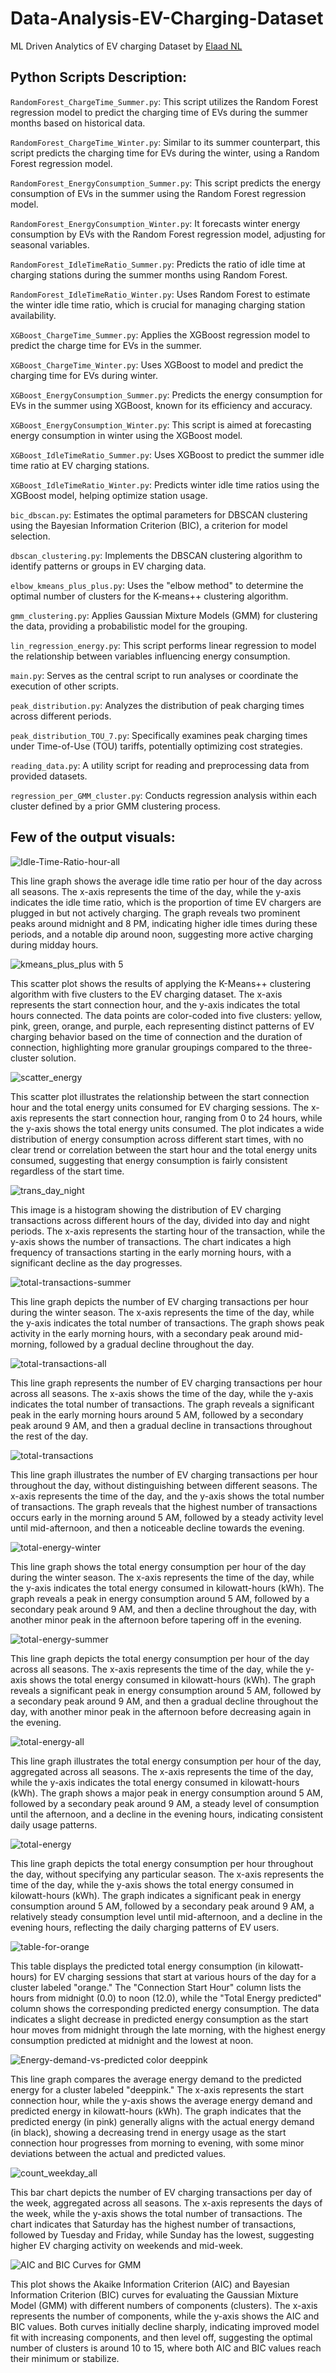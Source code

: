 # Data-Analysis-EV-Charging-Dataset
ML Driven Analytics of EV charging Dataset by [Elaad NL](https://elaad.nl/en/)

## Python Scripts Description:

`RandomForest_ChargeTime_Summer.py`: This script utilizes the Random Forest regression model to predict the charging time of EVs during the summer months based on historical data.

`RandomForest_ChargeTime_Winter.py`: Similar to its summer counterpart, this script predicts the charging time for EVs during the winter, using a Random Forest regression model.

`RandomForest_EnergyConsumption_Summer.py`: This script predicts the energy consumption of EVs in the summer using the Random Forest regression model.

`RandomForest_EnergyConsumption_Winter.py`: It forecasts winter energy consumption by EVs with the Random Forest regression model, adjusting for seasonal variables.

`RandomForest_IdleTimeRatio_Summer.py`: Predicts the ratio of idle time at charging stations during the summer months using Random Forest.

`RandomForest_IdleTimeRatio_Winter.py`: Uses Random Forest to estimate the winter idle time ratio, which is crucial for managing charging station availability.

`XGBoost_ChargeTime_Summer.py`: Applies the XGBoost regression model to predict the charge time for EVs in the summer.

`XGBoost_ChargeTime_Winter.py`: Uses XGBoost to model and predict the charging time for EVs during winter.

`XGBoost_EnergyConsumption_Summer.py`: Predicts the energy consumption for EVs in the summer using XGBoost, known for its efficiency and accuracy.

`XGBoost_EnergyConsumption_Winter.py`: This script is aimed at forecasting energy consumption in winter using the XGBoost model.

`XGBoost_IdleTimeRatio_Summer.py`: Uses XGBoost to predict the summer idle time ratio at EV charging stations.

`XGBoost_IdleTimeRatio_Winter.py`: Predicts winter idle time ratios using the XGBoost model, helping optimize station usage.

`bic_dbscan.py`: Estimates the optimal parameters for DBSCAN clustering using the Bayesian Information Criterion (BIC), a criterion for model selection.

`dbscan_clustering.py`: Implements the DBSCAN clustering algorithm to identify patterns or groups in EV charging data.

`elbow_kmeans_plus_plus.py`: Uses the "elbow method" to determine the optimal number of clusters for the K-means++ clustering algorithm.

`gmm_clustering.py`: Applies Gaussian Mixture Models (GMM) for clustering the data, providing a probabilistic model for the grouping.

`lin_regression_energy.py`: This script performs linear regression to model the relationship between variables influencing energy consumption.

`main.py`: Serves as the central script to run analyses or coordinate the execution of other scripts.

`peak_distribution.py`: Analyzes the distribution of peak charging times across different periods.

`peak_distribution_TOU_7.py`: Specifically examines peak charging times under Time-of-Use (TOU) tariffs, potentially optimizing cost strategies.

`reading_data.py`: A utility script for reading and preprocessing data from provided datasets.

`regression_per_GMM_cluster.py`: Conducts regression analysis within each cluster defined by a prior GMM clustering process.

## Few of the output visuals:

![Idle-Time-Ratio-hour-all](https://github.com/shivamjaisingh/ML-Driven-EV-Charge-Analytics/assets/20377780/308e6168-7d7f-4067-a148-08870e72680d)

This line graph shows the average idle time ratio per hour of the day across all seasons. The x-axis represents the time of the day, while the y-axis indicates the idle time ratio, which is the proportion of time EV chargers are plugged in but not actively charging. The graph reveals two prominent peaks around midnight and 8 PM, indicating higher idle times during these periods, and a notable dip around noon, suggesting more active charging during midday hours.

![kmeans_plus_plus with 5](https://github.com/shivamjaisingh/ML-Driven-EV-Charge-Analytics/assets/20377780/42c75177-64ea-41c7-b42f-d4f135bfd192)

This scatter plot shows the results of applying the K-Means++ clustering algorithm with five clusters to the EV charging dataset. The x-axis represents the start connection hour, and the y-axis indicates the total hours connected. The data points are color-coded into five clusters: yellow, pink, green, orange, and purple, each representing distinct patterns of EV charging behavior based on the time of connection and the duration of connection, highlighting more granular groupings compared to the three-cluster solution.

![scatter_energy](https://github.com/shivamjaisingh/ML-Driven-EV-Charge-Analytics/assets/20377780/93db248b-6710-4649-8cf8-685e43921709)

This scatter plot illustrates the relationship between the start connection hour and the total energy units consumed for EV charging sessions. The x-axis represents the start connection hour, ranging from 0 to 24 hours, while the y-axis shows the total energy units consumed. The plot indicates a wide distribution of energy consumption across different start times, with no clear trend or correlation between the start hour and the total energy units consumed, suggesting that energy consumption is fairly consistent regardless of the start time.

![trans_day_night](https://github.com/shivamjaisingh/ML-Driven-EV-Charge-Analytics/assets/20377780/6810210c-c471-4736-bc22-c0d3614d9f8f)

This image is a histogram showing the distribution of EV charging transactions across different hours of the day, divided into day and night periods. The x-axis represents the starting hour of the transaction, while the y-axis shows the number of transactions. The chart indicates a high frequency of transactions starting in the early morning hours, with a significant decline as the day progresses.

![total-transactions-summer](https://github.com/shivamjaisingh/ML-Driven-EV-Charge-Analytics/assets/20377780/3b7cab69-cb32-4e26-9b53-7a7996b4c7af)

This line graph depicts the number of EV charging transactions per hour during the winter season. The x-axis represents the time of the day, while the y-axis indicates the total number of transactions. The graph shows peak activity in the early morning hours, with a secondary peak around mid-morning, followed by a gradual decline throughout the day.

![total-transactions-all](https://github.com/shivamjaisingh/ML-Driven-EV-Charge-Analytics/assets/20377780/0f3ce12a-aacf-4eb1-8960-ad15561d9cac)

This line graph represents the number of EV charging transactions per hour across all seasons. The x-axis shows the time of the day, while the y-axis indicates the total number of transactions. The graph reveals a significant peak in the early morning hours around 5 AM, followed by a secondary peak around 9 AM, and then a gradual decline in transactions throughout the rest of the day.

![total-transactions](https://github.com/shivamjaisingh/ML-Driven-EV-Charge-Analytics/assets/20377780/365f7bbb-3159-4d0d-93ba-db1f3be8af6b)

This line graph illustrates the number of EV charging transactions per hour throughout the day, without distinguishing between different seasons. The x-axis represents the time of the day, and the y-axis shows the total number of transactions. The graph reveals that the highest number of transactions occurs early in the morning around 5 AM, followed by a steady activity level until mid-afternoon, and then a noticeable decline towards the evening.

![total-energy-winter](https://github.com/shivamjaisingh/ML-Driven-EV-Charge-Analytics/assets/20377780/96aaa530-6f4a-4de3-bd22-7d0b8d60f0eb)

This line graph shows the total energy consumption per hour of the day during the winter season. The x-axis represents the time of the day, while the y-axis indicates the total energy consumed in kilowatt-hours (kWh). The graph reveals a peak in energy consumption around 5 AM, followed by a secondary peak around 9 AM, and then a decline throughout the day, with another minor peak in the afternoon before tapering off in the evening.

![total-energy-summer](https://github.com/shivamjaisingh/ML-Driven-EV-Charge-Analytics/assets/20377780/065fa240-2229-4b0d-834b-49899c0217f2)

This line graph depicts the total energy consumption per hour of the day across all seasons. The x-axis represents the time of the day, while the y-axis shows the total energy consumed in kilowatt-hours (kWh). The graph reveals a significant peak in energy consumption around 5 AM, followed by a secondary peak around 9 AM, and then a gradual decline throughout the day, with another minor peak in the afternoon before decreasing again in the evening.
             

![total-energy-all](https://github.com/shivamjaisingh/ML-Driven-EV-Charge-Analytics/assets/20377780/ea6d2129-0c88-4895-b260-4cb1a3dc558f)

This line graph illustrates the total energy consumption per hour of the day, aggregated across all seasons. The x-axis represents the time of the day, while the y-axis indicates the total energy consumed in kilowatt-hours (kWh). The graph shows a major peak in energy consumption around 5 AM, followed by a secondary peak around 9 AM, a steady level of consumption until the afternoon, and a decline in the evening hours, indicating consistent daily usage patterns.

![total-energy](https://github.com/shivamjaisingh/ML-Driven-EV-Charge-Analytics/assets/20377780/10af6680-5dd5-42f7-8d8c-03a5e4bd2250)

This line graph depicts the total energy consumption per hour throughout the day, without specifying any particular season. The x-axis represents the time of the day, while the y-axis shows the total energy consumed in kilowatt-hours (kWh). The graph indicates a significant peak in energy consumption around 5 AM, followed by a secondary peak around 9 AM, a relatively steady consumption level until mid-afternoon, and a decline in the evening hours, reflecting the daily charging patterns of EV users.

![table-for-orange](https://github.com/shivamjaisingh/ML-Driven-EV-Charge-Analytics/assets/20377780/77a30e88-1508-43bb-8ac4-fc828a4a9cad)

This table displays the predicted total energy consumption (in kilowatt-hours) for EV charging sessions that start at various hours of the day for a cluster labeled "orange." The "Connection Start Hour" column lists the hours from midnight (0.0) to noon (12.0), while the "Total Energy predicted" column shows the corresponding predicted energy consumption. The data indicates a slight decrease in predicted energy consumption as the start hour moves from midnight through the late morning, with the highest energy consumption predicted at midnight and the lowest at noon.

![Energy-demand-vs-predicted color deeppink](https://github.com/shivamjaisingh/ML-Driven-EV-Charge-Analytics/assets/20377780/b4f67cab-c53d-4276-b5e8-1b237393615a)

This line graph compares the average energy demand to the predicted energy for a cluster labeled "deeppink." The x-axis represents the start connection hour, while the y-axis shows the average energy demand and predicted energy in kilowatt-hours (kWh). The graph indicates that the predicted energy (in pink) generally aligns with the actual energy demand (in black), showing a decreasing trend in energy usage as the start connection hour progresses from morning to evening, with some minor deviations between the actual and predicted values.

![count_weekday_all](https://github.com/shivamjaisingh/ML-Driven-EV-Charge-Analytics/assets/20377780/085a901a-aa0d-4f74-ae3d-66fdb94b6be7)

This bar chart depicts the number of EV charging transactions per day of the week, aggregated across all seasons. The x-axis represents the days of the week, while the y-axis shows the total number of transactions. The chart indicates that Saturday has the highest number of transactions, followed by Tuesday and Friday, while Sunday has the lowest, suggesting higher EV charging activity on weekends and mid-week.

![AIC and BIC Curves for GMM](https://github.com/shivamjaisingh/ML-Driven-EV-Charge-Analytics/assets/20377780/569a6b17-9cc5-431a-ba5d-aefdb1e7d3fc)

This plot shows the Akaike Information Criterion (AIC) and Bayesian Information Criterion (BIC) curves for evaluating the Gaussian Mixture Model (GMM) with different numbers of components (clusters). The x-axis represents the number of components, while the y-axis shows the AIC and BIC values. Both curves initially decline sharply, indicating improved model fit with increasing components, and then level off, suggesting the optimal number of clusters is around 10 to 15, where both AIC and BIC values reach their minimum or stabilize.












